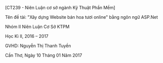 [CT239 - Niên Luận cơ sở ngành Kỹ Thuật Phần Mềm]

Tên đề tài: "Xây dựng Website bán hoa tươi online" bằng ngôn ngữ ASP.Net

Nhóm II Niên Luận Cơ Sở KTPM

Học Kì II, 2016 – 2017

GVHD: Nguyễn Thị Thanh Tuyền

Cần Thơ, Ngày 10 Tháng 01 Năm 2017


